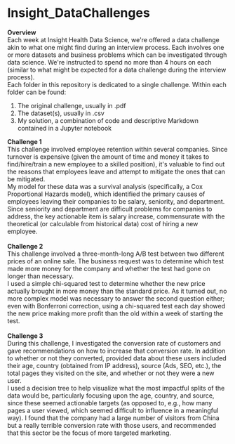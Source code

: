 # Insight_DataChallenges
**Overview**<br>
Each week at Insight Health Data Science, we're offered a data challenge akin to what one might find during an interview process. Each involves one or more datasets and business problems which can be investigated through data science. We're instructed to spend no more than 4 hours on each (similar to what might be expected for a data challenge during the interview process).<br>
Each folder in this repository is dedicated to a single challenge. Within each folder can be found:<br>
1. The original challenge, usually in .pdf
2. The dataset(s), usually in .csv
3. My solution, a combination of code and descriptive Markdown contained in a Jupyter notebook<br>

**Challenge 1**<br> 
This challenge involved employee retention within several companies. Since turnover is expensive (given the amount of time and money it takes to find/hire/train a new employee to a skilled position), it's valuable to find out the reasons that employees leave and attempt to mitigate the ones that can be mitigated.<br>
My model for these data was a survival analysis (specifically, a Cox Proportional Hazards model), which identified the primary causes of employees leaving their companies to be salary, seniority, and department. Since seniority and department are difficult problems for companies to address, the key actionable item is salary increase, commensurate with the theoretical (or calculable from historical data) cost of hiring a new employee.<br><br> 
**Challenge 2**<br> 
This challenge involved a three-month-long A/B test between two different prices of an online sale. The business request was to determine which test made more money for the company and whether the test had gone on longer than necessary.<br>
I used a simple chi-squared test to determine whether the new price actually brought in more money than the standard price. As it turned out, no more complex model was necessary to answer the second question either; even with Bonferroni correction, using a chi-squared test each day showed the new price making more profit than the old within a week of starting the test.<br><br> 
**Challenge 3**<br> 
During this challenge, I investigated the conversion rate of customers and gave recommendations on how to increase that conversion rate. In addition to whether or not they converted, provided data about these users included their age, country (obtained from IP address), source (Ads, SEO, etc.), the total pages they visited on the site, and whether or not they were a new user.<br>
I used a decision tree to help visualize what the most impactful splits of the data would be, particularly focusing upon the age, country, and source, since these seemed actionable targets (as opposed to, e.g., how many pages a user viewed, which seemed difficult to influence in a meaningful way). I found that the company had a large number of visitors from China but a really terrible conversion rate with those users, and recommended that this sector be the focus of more targeted marketing.<br><br> 

